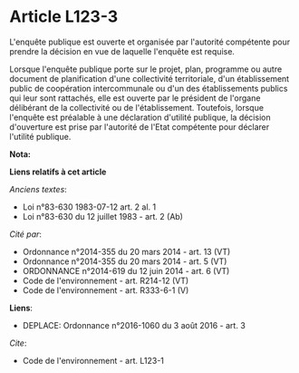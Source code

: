 # Article L123-3

L'enquête publique est ouverte et organisée par l'autorité compétente pour prendre la décision en vue de laquelle l'enquête
est requise. 

Lorsque l'enquête publique porte sur le projet, plan, programme ou autre document de planification d'une collectivité
territoriale, d'un établissement public de coopération intercommunale ou d'un des établissements publics qui leur sont
rattachés, elle est ouverte par le président de l'organe délibérant de la collectivité ou de l'établissement. Toutefois,
lorsque l'enquête est préalable à une déclaration d'utilité publique, la décision d'ouverture est prise par l'autorité de
l'Etat compétente pour déclarer l'utilité publique.

**Nota:**



**Liens relatifs à cet article**

_Anciens textes_:

  - Loi n°83-630 1983-07-12 art. 2 al. 1
  - Loi n°83-630 du 12 juillet 1983 - art. 2 (Ab)

_Cité par_:

  - Ordonnance n°2014-355 du 20 mars 2014 - art. 13 (VT)
  - Ordonnance n°2014-355 du 20 mars 2014 - art. 5 (VT)
  - ORDONNANCE n°2014-619 du 12 juin 2014 - art. 6 (VT)
  - Code de l'environnement - art. R214-12 (VT)
  - Code de l'environnement - art. R333-6-1 (V)

**Liens**:

  - DEPLACE: Ordonnance n°2016-1060 du 3 août 2016 - art. 3

_Cite_:

  - Code de l'environnement - art. L123-1
